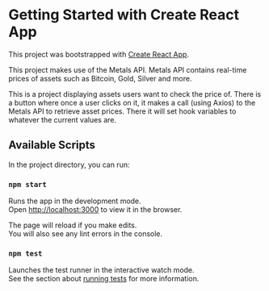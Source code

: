 # Getting Started with Create React App

This project was bootstrapped with [Create React App](https://github.com/facebook/create-react-app).

This project makes use of the Metals API. Metals API contains real-time prices of assets such as Bitcoin, Gold, Silver and more.

This is a project displaying assets users want to check the price of. There is a button
where once a user clicks on it, it makes a call (using Axios) to the Metals API to retrieve asset prices. There it will set hook variables to whatever the current values are.

## Available Scripts

In the project directory, you can run:

### `npm start`

Runs the app in the development mode.\
Open [http://localhost:3000](http://localhost:3000) to view it in the browser.

The page will reload if you make edits.\
You will also see any lint errors in the console.

### `npm test`

Launches the test runner in the interactive watch mode.\
See the section about [running tests](https://facebook.github.io/create-react-app/docs/running-tests) for more information.
